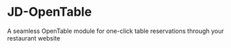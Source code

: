 # JD-OpenTable
A seamless OpenTable module for one-click table reservations through your restaurant website
